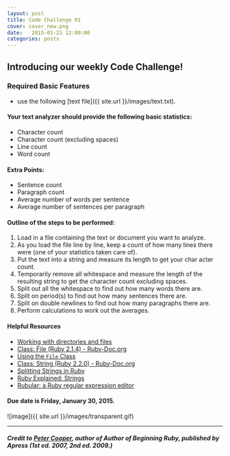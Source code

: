 ```yaml
---
layout: post
title: Code Challenge 01
cover: cover_new.png
date:   2015-01-21 12:00:00
categories: posts
---
```


## Introducing our weekly Code Challenge!

### Required Basic Features

* use the following [text file]({{ site.url }}/images/text.txt).

#### Your text analyzer should provide the following basic statistics:

* Character count
* Character count (excluding spaces)
* Line count
* Word count

#### Extra Points:

* Sentence count
* Paragraph count
* Average number of words per sentence
* Average number of sentences per paragraph

#### Outline of the steps to be performed:

1. Load in a file containing the text or document you want to analyze.
2. As you load the file line by line, keep a count of how many lines there were (one of your statistics taken care of).
3. Put the text into a string and measure its length to get your char	acter count.
4. Temporarily remove all whitespace and measure the length of the resulting string to get the character count excluding spaces.
5. Split out all the whitespace to find out how many words there are.
6. Split on period(s) to find out how many sentences there are.
7. Split on double newlines to find out how many paragraphs there are.
8. Perform calculations to work out the averages.

#### Helpful Resources

* [Working with directories and files](http://code.tutsplus.com/tutorials/ruby-for-newbies-working-with-directories-and-files--net-18810)
* [Class: File (Ruby 2.1.4) - Ruby-Doc.org](http://ruby-doc.org/core-2.1.4/File.html)
* [Using the `File` Class](http://rubymonk.com/learning/books/1-ruby-primer/chapters/42-introduction-to-i-o/lessons/90-using-the-file-class)
* [Class: String (Ruby 2.2.0) - Ruby-Doc.org](http://www.ruby-doc.org/core-2.2.0/String.html)
* [Splitting Strings in Ruby](http://ruby.about.com/od/strings/a/Splitting-Strings.htm)
* [Ruby Explained: Strings](http://www.eriktrautman.com/posts/ruby-explained-strings)
* [Rubular: a Ruby regular expression editor](http://rubular.com/)

#### Due date is Friday, January 30, 2015.

![image]({{ site.url }}/images/transparent.gif)

* * *

##### _Credit to [Peter Cooper](http://peterc.org/), author of Author of Beginning Ruby, published by Apress (1st ed. 2007, 2nd ed. 2009.)_
